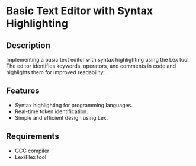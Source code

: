 # Basic Text Editor with Syntax Highlighting

## Description
Implementing a basic text editor with syntax highlighting using the Lex tool. The editor identifies keywords, operators, and comments in code and highlights them for improved readability..

## Features
- Syntax highlighting for programming languages.
- Real-time token identification.
- Simple and efficient design using Lex.

## Requirements
- GCC compiler
- Lex/Flex tool

